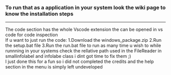 ### To run that as a application in your system look the wiki page to know the installation steps

***
 
The code section has the whole Vscode extension the can be opened in vs code for code inspection<br/>
If u want to just run the code:
 1.Download the windows_package.zip
 2.Run the setup.bat file 
 3.Run the run.bat file to run as many time u wish to
while runnning in your systems check the rellative path used in the FileReader in smallinfolabel and infolabe class i dint got time to fix them ;) <br/>
I just done this for a fun so i did not completed the credits and the help section in the menu is simply left undeveloped<br/>

